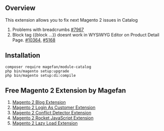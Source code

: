 ## Overview 

This extension allows you to fix next Magento 2 issues in Catalog

1. Problems with breadcrumbs [#7967](https://github.com/magento/magento2/issues/7967)
2. Block tag {{block ...}} doesnt work in WYSIWYG Editor on Product Detail Page. [#10364](https://github.com/magento/magento2/issues/10364), [#5168](https://github.com/magento/magento2/issues/5168)

## Installation
```
composer require magefan/module-catalog
php bin/magento setup:upgrade
php bin/magento setup:di:compile
```
## Free Magento 2 Extension by Magefan

1. [Magento 2 Blog Extension](https://magefan.com/magento2-blog-extension)
2. [Magento 2 Login As Customer Extension](https://magefan.com/login-as-customer-magento-2-extension)
3. [Magento 2 Conflict Detector Extension](https://magefan.com/magento2-conflict-detector)
4. [Magento 2 Rocket JavaScript Extension](https://github.com/magefan/module-rocketjavascript)
5. [Magento 2 Lazy Load Extension](https://github.com/magefan/module-lazyload)
